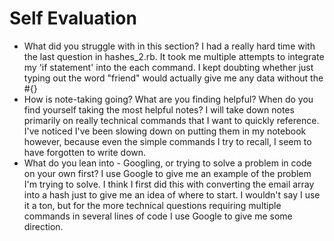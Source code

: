 # Self Evaluation

- What did you struggle with in this section?
I had a really hard time with the last question in hashes_2.rb. It took me multiple attempts to integrate my 'if statement' into the each command. I kept doubting whether just typing out the word "friend" would actually give me any data without the #{}
- How is note-taking going? What are you finding helpful? When do you find yourself taking the most helpful notes?
I will take down notes primarily on really technical commands that I want to quickly reference. I've noticed I've been slowing down on putting them in my notebook however, because even the simple commands I try to recall, I seem to have forgotten to write down.
- What do you lean into - Googling, or trying to solve a problem in code on your own first?
I use Google to give me an example of the problem I'm trying to solve. I think I first did this with converting the email array into a hash just to give me an idea of where to start. I wouldn't say I use it a ton, but for the more technical questions requiring multiple commands in several lines of code I use Google to give me some direction. 
